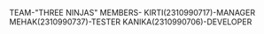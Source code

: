 TEAM-"THREE NINJAS"
MEMBERS-
KIRTI(2310990717)-MANAGER
MEHAK(2310990737)-TESTER
KANIKA(2310990706)-DEVELOPER
